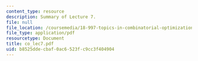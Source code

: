 ```yaml
---
content_type: resource
description: Summary of Lecture 7.
file: null
file_location: /coursemedia/18-997-topics-in-combinatorial-optimization-spring-2004/b8525ddecbaf0ac6523fc9cc3f404904_co_lec7.pdf
file_type: application/pdf
resourcetype: Document
title: co_lec7.pdf
uid: b8525dde-cbaf-0ac6-523f-c9cc3f404904
---
```


